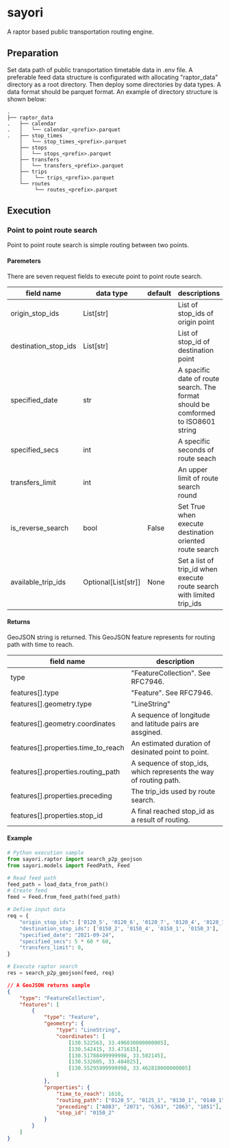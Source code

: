 # sayori

A raptor based public transportation routing engine.

## Preparation

Set data path of public transportation timetable data in .env file.
A preferable feed data structure is configurated with allocating "raptor_data" directory as a root directory.
Then deploy some directories by data types. A data format should be parquet format. 
An example of directory structure is shown below:

```
.
├── raptor_data
.   ├── calendar
.   │   └── calendar_<prefix>.parquet
.   ├── stop_times
    │   └── stop_times_<prefix>.parquet
    ├── stops
    │   └── stops_<prefix>.parquet
    ├── transfers
    │   └── transfers_<prefix>.parquet
    ├── trips
    │    └── trips_<prefix>.parquet
    └── routes
         └── routes_<prefix>.parquet
```

## Execution

### Point to point route search

Point to point route search is simple routing between two points. 

#### Paremeters

There are seven request fields to execute point to point route search. 

| field name | data type | default | descriptions |
|----|----|----|----|
| origin_stop_ids | List[str] | | List of stop_ids of origin point |
| destination_stop_ids | List[str] | | List of stop_id of destination point |
| specified_date | str | | A spacific date of route search. The format should be comformed to ISO8601 string |
| specified_secs | int | | A specific seconds of route seach |
| transfers_limit | int | | An upper limit of route search round |
| is_reverse_search | bool | False | Set True when execute destination oriented route search |
| available_trip_ids | Optional[List[str]] | None | Set a list of trip_id when execute route search with limited trip_ids |

#### Returns

GeoJSON string is returned. This GeoJSON feature represents for routing path with time to reach.

| field name | description | 
|----|----|
| type | "FeatureCollection". See RFC7946. |
| features[].type | "Feature". See RFC7946. |
| features[].geometry.type | "LineString" | 
| features[].geometry.coordinates | A sequence of longitude and latitude pairs are assgined. |
| features[].properties.time_to_reach | An estimated duration of desinated point to point. |
| features[].properties.routing_path | A sequence of stop_ids, which represents the way of routing path. |
| features[].properties.preceding | The trip_ids used by route search. |
| features[].properties.stop_id | A final reached stop_id as a result of routing. |

#### Example

```python
# Python execution sample
from sayori.raptor import search_p2p_geojson
from sayori.models import FeedPath, Feed

# Read feed path
feed_path = load_data_from_path()
# Create feed
feed = Feed.from_feed_path(feed_path)

# Define input data
req = {
    "origin_stop_ids": ['0120_5', '0120_6', '0120_7', '0120_4', '0120_1'],
    "destination_stop_ids": ['0150_2', '0150_4', '0150_1', '0150_3'],
    "specified_date": "2021-09-24",
    "specified_secs": 5 * 60 * 60,
    "transfers_limit": 0,
}

# Execute raptor search
res = search_p2p_geojson(feed, req)
```


```json
// A GeoJSON returns sample
{
    "type": "FeatureCollection", 
    "features": [
        {
            "type": "Feature", 
            "geometry": {
                "type": "LineString", 
                "coordinates": [
                    [130.522563, 33.496030000000005], 
                    [130.542415, 33.471615], 
                    [130.51788499999998, 33.502145], 
                    [130.532605, 33.484025], 
                    [130.55295999999998, 33.462810000000005]
                ]
            }, 
            "properties": {
                "time_to_reach": 1610, 
                "routing_path": ["0120_5", "0125_1", "0130_1", "0140_1", "0150_2"], 
                "preceding": ["A083", "2071", "G363", "2063", "1051"], 
                "stop_id": "0150_2"
            }
        }
    ]
}
```